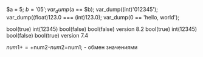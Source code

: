 $a = 5;
$b = '05';
var_dump($a == $b);
var_dump((int)'012345');
var_dump((float)123.0 === (int)123.0);
var_dump(0 == 'hello, world');

bool(true) int(12345) bool(false) bool(false)   version 8.2
bool(true) int(12345) bool(false) bool(true)    version 7.4

$num1+=+$num2-$num2=$num1;  - обмен значениями 
